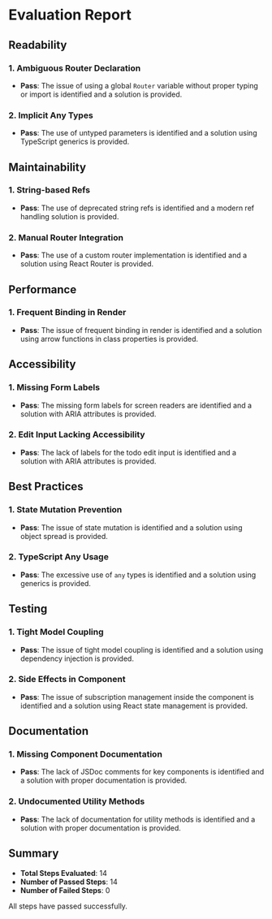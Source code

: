# Evaluation Report

## Readability

### 1. Ambiguous Router Declaration
- **Pass**: The issue of using a global `Router` variable without proper typing or import is identified and a solution is provided.

### 2. Implicit Any Types
- **Pass**: The use of untyped parameters is identified and a solution using TypeScript generics is provided.

## Maintainability

### 1. String-based Refs
- **Pass**: The use of deprecated string refs is identified and a modern ref handling solution is provided.

### 2. Manual Router Integration
- **Pass**: The use of a custom router implementation is identified and a solution using React Router is provided.

## Performance

### 1. Frequent Binding in Render
- **Pass**: The issue of frequent binding in render is identified and a solution using arrow functions in class properties is provided.

## Accessibility

### 1. Missing Form Labels
- **Pass**: The missing form labels for screen readers are identified and a solution with ARIA attributes is provided.

### 2. Edit Input Lacking Accessibility
- **Pass**: The lack of labels for the todo edit input is identified and a solution with ARIA attributes is provided.

## Best Practices

### 1. State Mutation Prevention
- **Pass**: The issue of state mutation is identified and a solution using object spread is provided.

### 2. TypeScript Any Usage
- **Pass**: The excessive use of `any` types is identified and a solution using generics is provided.

## Testing

### 1. Tight Model Coupling
- **Pass**: The issue of tight model coupling is identified and a solution using dependency injection is provided.

### 2. Side Effects in Component
- **Pass**: The issue of subscription management inside the component is identified and a solution using React state management is provided.

## Documentation

### 1. Missing Component Documentation
- **Pass**: The lack of JSDoc comments for key components is identified and a solution with proper documentation is provided.

### 2. Undocumented Utility Methods
- **Pass**: The lack of documentation for utility methods is identified and a solution with proper documentation is provided.

## Summary

- **Total Steps Evaluated**: 14
- **Number of Passed Steps**: 14
- **Number of Failed Steps**: 0

All steps have passed successfully.